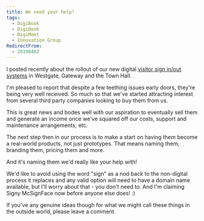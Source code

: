 ```yaml
---
title: We need your help!
tags: 
  - DigiBook
  - DigiDesk
  - DigiMeet
  - Innovation Group
RedirectFrom:
  - 20190402
---
```

​I posted recently about the rollout of our new digital [visitor sign in/out systems](/20190307) in Westgate, Gateway and the Town Hall.

I'm pleased to report that despite a few teething issues early doors, they're being very well received. So much so that we've started attracting interest from several third party companies looking to buy them from us.

This is great news and bodes well with our aspiration to eventually sell them and generate an income once we've squared off our costs, support and maintenance arrangements, etc.

The next step then in our process is to make a start on having them become a real-world  products, not just prototypes. That means naming them, branding them, pricing them and more.

And it's naming them we'd really like your help with!

We'd like to avoid using the word "sign" as a nod back to the non-digital process it replaces and any valid option will need to have a domain name available, but I'll worry about that - you don't need to. And I'm claiming Signy McSignFace now before anyone else does! :)

If you've any genuine ideas though for what we might call these things in the outside world, please leave a comment.
